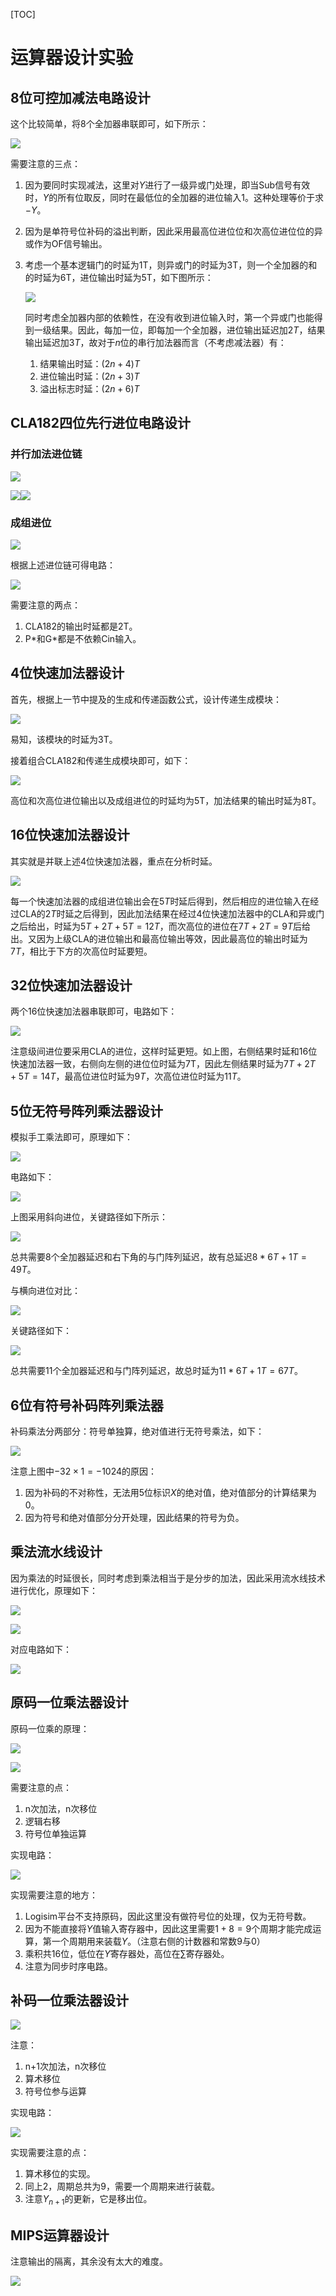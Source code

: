 [TOC]

# 运算器设计实验

## 8位可控加减法电路设计

这个比较简单，将8个全加器串联即可，如下所示：

![](./img/4.1.png)

需要注意的三点：

1. 因为要同时实现减法，这里对$Y$进行了一级异或门处理，即当Sub信号有效时，$Y$的所有位取反，同时在最低位的全加器的进位输入1。这种处理等价于求$-Y$。

2. 因为是单符号位补码的溢出判断，因此采用最高位进位位和次高位进位位的异或作为OF信号输出。

3. 考虑一个基本逻辑门的时延为1T，则异或门的时延为3T，则一个全加器的和的时延为6T，进位输出时延为5T，如下图所示：

   ![](./img/4.2.png)

   同时考虑全加器内部的依赖性，在没有收到进位输入时，第一个异或门也能得到一级结果。因此，每加一位，即每加一个全加器，进位输出延迟加$2T$，结果输出延迟加$3T$，故对于$n$位的串行加法器而言（不考虑减法器）有：

   1. 结果输出时延：$(2n+4)T$
   2. 进位输出时延：$(2n+3)T$
   3. 溢出标志时延：$(2n+6)T$

## CLA182四位先行进位电路设计

### 并行加法进位链

![](./img/4.4.png)

![](./img/4.5.png)![](./img/4.6.png)

### 成组进位

![](./img/4.7.png)

根据上述进位链可得电路：

![](./img/4.3.png)

需要注意的两点：

1. CLA182的输出时延都是2T。
2. P\*和G\*都是不依赖Cin输入。

## 4位快速加法器设计

首先，根据上一节中提及的生成和传递函数公式，设计传递生成模块：

![](./img/4.8.png)

易知，该模块的时延为3T。

接着组合CLA182和传递生成模块即可，如下：

![](./img/4.9.png)

高位和次高位进位输出以及成组进位的时延均为5T，加法结果的输出时延为8T。

## 16位快速加法器设计

其实就是并联上述4位快速加法器，重点在分析时延。

![](./img/4.10.png)

每一个快速加法器的成组进位输出会在$5T$时延后得到，然后相应的进位输入在经过CLA的$2T$时延之后得到，因此加法结果在经过4位快速加法器中的CLA和异或门之后给出，时延为$5T+2T+5T=12T$，而次高位的进位在$7T + 2T=9T$后给出。又因为上级CLA的进位输出和最高位输出等效，因此最高位的输出时延为$7T$，相比于下方的次高位时延要短。

## 32位快速加法器设计

两个16位快速加法器串联即可，电路如下：

![](./img/4.11.png)

注意级间进位要采用CLA的进位，这样时延更短。如上图，右侧结果时延和16位快速加法器一致，右侧向左侧的进位位时延为7T，因此左侧结果时延为$7T+2T+5T = 14T$，最高位进位时延为$9T$，次高位进位时延为$11T$。

## 5位无符号阵列乘法器设计

模拟手工乘法即可，原理如下：

![](./img/4.13.png)

电路如下：

![](./img/4.12.png)

上图采用斜向进位，关键路径如下所示：

![](./img/4.14.png)

总共需要8个全加器延迟和右下角的与门阵列延迟，故有总延迟$8*6T+1T=49T$。

与横向进位对比：

![](./img/4.15.png)

关键路径如下：

![](./img/4.16.png)

总共需要11个全加器延迟和与门阵列延迟，故总时延为$11*6T+1T=67T$。

## 6位有符号补码阵列乘法器

补码乘法分两部分：符号单独算，绝对值进行无符号乘法，如下：

![](./img/4.17.png)

注意上图中$-32\times 1 = -1024$的原因：

1. 因为补码的不对称性，无法用5位标识$X$的绝对值，绝对值部分的计算结果为0。
2. 因为符号和绝对值部分分开处理，因此结果的符号为负。

## 乘法流水线设计

因为乘法的时延很长，同时考虑到乘法相当于是分步的加法，因此采用流水线技术进行优化，原理如下：

![](./img/4.19.png)

![](./img/4.20.png)

对应电路如下：

![](./img/4.18.png)

## 原码一位乘法器设计

原码一位乘的原理：

![](./img/4.21.png)

![](./img/4.22.png)

需要注意的点：

1. n次加法，n次移位
2. 逻辑右移
3. 符号位单独运算

实现电路：

![](./img/4.23.png)

实现需要注意的地方：

1. Logisim平台不支持原码，因此这里没有做符号位的处理，仅为无符号数。
2. 因为不能直接将$Y$值输入寄存器中，因此这里需要$1+8=9$个周期才能完成运算，第一个周期用来装载$Y$。（注意右侧的计数器和常数9与0）
3. 乘积共16位，低位在$Y$寄存器处，高位在$\sum$寄存器处。
4. 注意为同步时序电路。

## 补码一位乘法器设计

![](./img/4.25.png)

注意：

1. n+1次加法，n次移位
2. 算术移位
3. 符号位参与运算

实现电路：

![](./img/4.24.png)

实现需要注意的点：

1. 算术移位的实现。
2. 同上2，周期总共为9，需要一个周期来进行装载。
3. 注意$Y_{n+1}$的更新，它是移出位。

## MIPS运算器设计

注意输出的隔离，其余没有太大的难度。

![](./img/4.26.png)